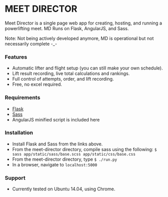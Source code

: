 # MEET DIRECTOR #

Meet Director is a single page web app for creating, hosting, and running a powerlifting meet. MD Runs on Flask, AngularJS, and Sass.

Note: Not being actively developed anymore, MD is operational but not necessarily complete -_-

### Features ###

* Automatic lifter and flight setup (you can still make your own schedule).
* Lift result recording, live total calculations and rankings.
* Full control of attempts, order, and lift recording.
* Free, no excel required.

### Requirements ###

* [Flask](http://flask.pocoo.org/)
* [Sass](http://sass-lang.com/install)
* AngularJS minified script is included here

### Installation ###
* Install Flask and Sass from the links above.
* From the meet-director directory, compile sass using the following:
      `$ sass app/static/sass/base.scss app/static/css/base.css`
* From the meet-director directory, type `$ ./run.py`
* In a browser, navigate to `localhost:5000`

### Support ###

* Currently tested on Ubuntu 14.04, using Chrome.
